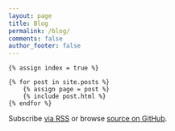 ```yaml
---
layout: page
title: Blog
permalink: /blog/
comments: false
author_footer: false
---
```


<div>

  	{% assign index = true %}

    {% for post in site.posts %}
		{% assign page = post %}
		{% include post.html %}
    {% endfor %}

  <p class="rss-subscribe">Subscribe <a href="{{ "/feed.xml" | prepend: site.baseurl }}">via RSS</a> or browse <a href="https://github.com/{{ site.github_site_repo }}" target="_blank">source on GitHub</a>.</p>

</div>